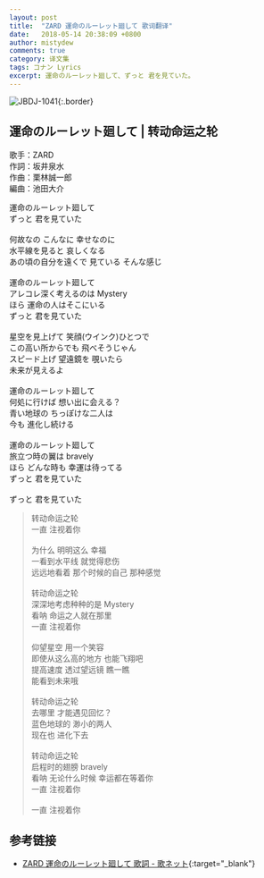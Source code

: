 ```yaml
---
layout: post
title:  "ZARD 運命のルーレット廻して 歌词翻译"
date:   2018-05-14 20:38:09 +0800
author: mistydew
comments: true
category: 译文集
tags: コナン Lyrics
excerpt: 運命のルーレット廻して、ずっと 君を見ていた。
---
```

![JBDJ-1041](https://www.generasia.com/w/images/thumb/2/2f/Unmei_no_Roulette_Mawashite.jpg/299px-Unmei_no_Roulette_Mawashite.jpg){:.border}

## 運命のルーレット廻して | 转动命运之轮

歌手：ZARD<br>
作詞：坂井泉水<br>
作曲：栗林誠一郎<br>
編曲：池田大介

<div class="lyric-original">
<p>
運命のルーレット廻して<br>
ずっと 君を見ていた<br>
<br>
何故なの こんなに 幸せなのに<br>
水平線を見ると 哀しくなる<br>
あの頃の自分を遠くで 見ている そんな感じ<br>
<br>
運命のルーレット廻して<br>
アレコレ深く考えるのは Mystery<br>
ほら 運命の人はそこにいる<br>
ずっと 君を見ていた<br>
<br>
星空を見上げて 笑顔(ウインク)ひとつで<br>
この高い所からでも 飛べそうじゃん<br>
スピード上げ 望遠鏡を 覗いたら<br>
未来が見えるよ<br>
<br>
運命のルーレット廻して<br>
何処に行けば 想い出に会える？<br>
青い地球の ちっぽけな二人は<br>
今も 進化し続ける<br>
<br>
運命のルーレット廻して<br>
旅立つ時の翼は bravely<br>
ほら どんな時も 幸運は待ってる<br>
ずっと 君を見ていた<br>
<br>
ずっと 君を見ていた
</p>
</div>

<div class="lyric-translation">
<blockquote>
转动命运之轮<br>
一直 注视着你<br>
<br>
为什么 明明这么 幸福<br>
一看到水平线 就觉得悲伤<br>
远远地看着 那个时候的自己 那种感觉<br>
<br>
转动命运之轮<br>
深深地考虑种种的是 Mystery<br>
看呐 命运之人就在那里<br>
一直 注视着你<br>
<br>
仰望星空 用一个笑容<br>
即使从这么高的地方 也能飞翔吧<br>
提高速度 透过望远镜 瞧一瞧<br>
能看到未来哦<br>
<br>
转动命运之轮<br>
去哪里 才能遇见回忆？<br>
蓝色地球的 渺小的两人<br>
现在也 进化下去<br>
<br>
转动命运之轮<br>
启程时的翅膀 bravely<br>
看呐 无论什么时候 幸运都在等着你<br>
一直 注视着你<br>
<br>
一直 注视着你
</blockquote>
</div>

## 参考链接

* [ZARD 運命のルーレット廻して 歌詞 - 歌ネット](https://www.uta-net.com/song/10497){:target="_blank"}
